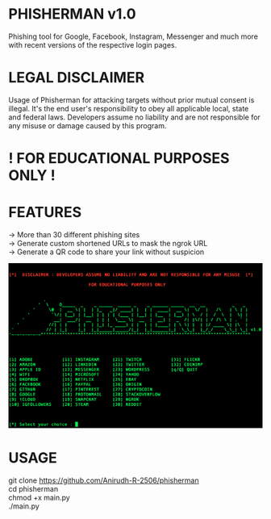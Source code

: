 # PHISHERMAN v1.0

Phishing tool for Google, Facebook, Instagram, Messenger and much more with recent versions of the respective login pages. 

# LEGAL DISCLAIMER

Usage of Phisherman for attacking targets without prior mutual consent is illegal. It's the end user's responsibility to obey all applicable local, state and federal laws. Developers assume no liability and are not responsible for any misuse or damage caused by this program. 
# ! FOR EDUCATIONAL PURPOSES ONLY !

# FEATURES

-> More than 30 different phishing sites \
-> Generate custom shortened URLs to mask the ngrok URL \
-> Generate a QR code to share your link without suspicion

![Screenshot](https://github.com/Anirudh-R-2506/phisherman/raw/master/demo/demo.png)

# USAGE

git clone https://github.com/Anirudh-R-2506/phisherman \
cd phisherman \
chmod +x main.py \
./main.py



